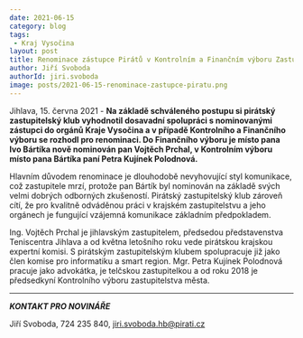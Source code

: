 ```yaml
---
date: 2021-06-15
category: blog
tags:
 - Kraj Vysočina
layout: post
title: Renominace zástupce Pirátů v Kontrolním a Finančním výboru Zastupitelstva Kraje Vysočina
author: Jiří Svoboda
authorId: jiri.svoboda
image: posts/2021-06-15-renominace-zastupce-piratu.png
---
```


Jihlava, 15. června 2021 - **Na základě schváleného postupu si pirátský zastupitelský klub vyhodnotil dosavadní spolupráci s nominovanými zástupci do orgánů Kraje Vysočina a v případě Kontrolního a Finančního výboru se rozhodl pro renominaci. Do Finančního výboru je místo pana Ivo Bártíka nově nominován pan Vojtěch Prchal, v Kontrolním výboru místo pana Bártíka paní Petra Kujínek Polodnová.** 

Hlavním důvodem renominace je dlouhodobě nevyhovující styl komunikace, což zastupitele mrzí, protože pan Bártík byl nominován na základě svých velmi dobrých odborných zkušeností. Pirátský zastupitelský klub zároveň cítí, že pro kvalitně odváděnou práci v krajském zastupitelstvu a jeho orgánech je fungující vzájemná komunikace základním předpokladem.

Ing. Vojtěch Prchal je jihlavským zastupitelem, předsedou představenstva Teniscentra Jihlava a od května letošního roku vede pirátskou krajskou expertní komisi. S pirátským zastupitelským klubem spolupracuje již jako člen komise pro informatiku a smart region. Mgr. Petra Kujínek Polodnová pracuje jako advokátka, je telčskou zastupitelkou a od roku 2018 je předsedkyní Kontrolního výboru zastupitelstva města. 

---

***KONTAKT PRO NOVINÁŘE*** 

Jiří Svoboda, 724 235 840, <jiri.svoboda.hb@pirati.cz>
